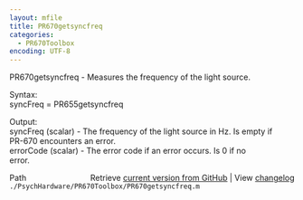 ```yaml
---
layout: mfile
title: PR670getsyncfreq
categories:
  - PR670Toolbox
encoding: UTF-8
---
```


PR670getsyncfreq - Measures the frequency of the light source.  

Syntax:  
syncFreq = PR655getsyncfreq  

Output:  
syncFreq (scalar) - The frequency of the light source in Hz.  Is empty if  
    PR-670 encounters an error.  
errorCode (scalar) - The error code if an error occurs.  Is 0 if no  
    error.  


<div class="code_header" style="text-align:right;">
  <span style="float:left;">Path&nbsp;&nbsp;</span> <span class="counter">Retrieve <a href=
  "https://raw.github.com/Psychtoolbox-3/Psychtoolbox-3/beta/./PsychHardware/PR670Toolbox/PR670getsyncfreq.m">current version from GitHub</a> | View <a href=
  "https://github.com/Psychtoolbox-3/Psychtoolbox-3/commits/beta/./PsychHardware/PR670Toolbox/PR670getsyncfreq.m">changelog</a></span>
</div>
<div class="code">
  <code>./PsychHardware/PR670Toolbox/PR670getsyncfreq.m</code>
</div>
